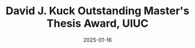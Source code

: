 ---
layout: award
date: 2025-01-16

title: "David J. Kuck Outstanding Master's Thesis Award, UIUC"
year: 2024
link: https://siebelschool.illinois.edu/about/awards/graduate-fellowships-awards/david-j-kuck-outstanding-thesis-awards
---
